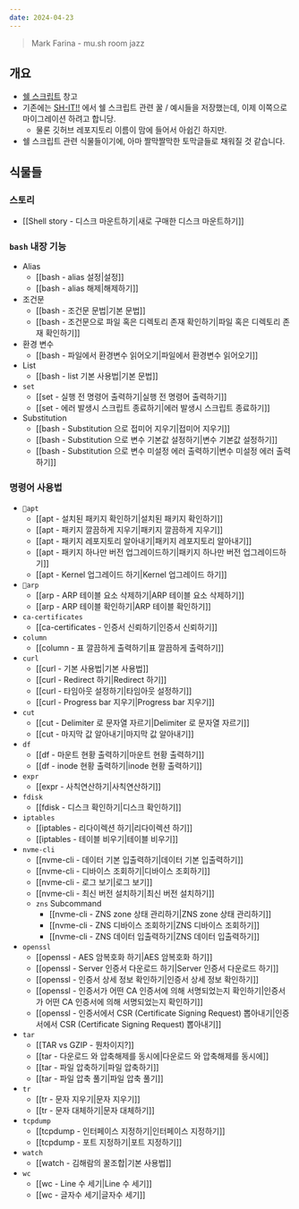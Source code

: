 ```yaml
---
date: 2024-04-23
---
```

> Mark Farina - mu.sh room jazz

## 개요

- [쉘 스크립트](https://en.wikipedia.org/wiki/Shell_script) 창고
- 기존에는 [SH-IT!!](https://github.com/haeramkeem/sh-it) 에서 쉘 스크립트 관련 꿀 / 예시들을 저장했는데, 이제 이쪽으로 마이그레이션 하려고 합니당.
	- 물론 깃허브 레포지토리 이름이 맘에 들어서 아쉽긴 하지만.
- 쉘 스크립트 관련 식물들이기에, 아마 짤막짤막한 토막글들로 채워질 것 같습니다.

## 식물들

### 스토리

- [[Shell story - 디스크 마운트하기|새로 구매한 디스크 마운트하기]]

### `bash` 내장 기능

- Alias
	- [[bash - alias 설정|설정]]
	- [[bash - alias 해제|해제하기]]
- 조건문
	- [[bash - 조건문 문법|기본 문법]]
	- [[bash - 조건문으로 파일 혹은 디렉토리 존재 확인하기|파일 혹은 디렉토리 존재 확인하기]]
- 환경 변수
	- [[bash - 파일에서 환경변수 읽어오기|파일에서 환경변수 읽어오기]]
- List
	- [[bash - list 기본 사용법|기본 문법]]
- `set`
	- [[set - 실행 전 명령어 출력하기|실행 전 명령어 출력하기]]
	- [[set - 에러 발생시 스크립트 종료하기|에러 발생시 스크립트 종료하기]]
- Substitution
	- [[bash - Substitution 으로 접미어 지우기|접미어 지우기]]
	- [[bash - Substitution 으로 변수 기본값 설정하기|변수 기본값 설정하기]]
	- [[bash - Substitution 으로 변수 미설정 에러 출력하기|변수 미설정 에러 출력하기]]

### 명령어 사용법

- `apt`
	- [[apt - 설치된 패키지 확인하기|설치된 패키지 확인하기]]
	- [[apt - 패키지 깔끔하게 지우기|패키지 깔끔하게 지우기]]
	- [[apt - 패키지 레포지토리 알아내기|패키지 레포지토리 알아내기]]
	- [[apt - 패키지 하나만 버전 업그레이드하기|패키지 하나만 버전 업그레이드하기]]
	- [[apt - Kernel 업그레이드 하기|Kernel 업그레이드 하기]]
- `arp`
	- [[arp - ARP 테이블 요소 삭제하기|ARP 테이블 요소 삭제하기]]
	- [[arp - ARP 테이블 확인하기|ARP 테이블 확인하기]]
- `ca-certificates`
	- [[ca-certificates - 인증서 신뢰하기|인증서 신뢰하기]]
- `column`
	- [[column - 표 깔끔하게 출력하기|표 깔끔하게 출력하기]]
- `curl`
	- [[curl - 기본 사용법|기본 사용법]]
	- [[curl - Redirect 하기|Redirect 하기]]
	- [[curl - 타임아웃 설정하기|타임아웃 설정하기]]
	- [[curl - Progress bar 지우기|Progress bar 지우기]]
- `cut`
	- [[cut - Delimiter 로 문자열 자르기|Delimiter 로 문자열 자르기]]
	- [[cut - 마지막 값 알아내기|마지막 값 알아내기]]
- `df`
	- [[df - 마운트 현황 출력하기|마운트 현황 출력하기]]
	- [[df - inode 현황 출력하기|inode 현황 출력하기]]
- `expr`
	- [[expr - 사칙연산하기|사칙연산하기]]
- `fdisk`
	- [[fdisk - 디스크 확인하기|디스크 확인하기]]
- `iptables`
	- [[iptables - 리다이렉션 하기|리다이렉션 하기]]
	- [[iptables - 테이블 비우기|테이블 비우기]]
- `nvme-cli`
	- [[nvme-cli - 데이터 기본 입출력하기|데이터 기본 입출력하기]]
	- [[nvme-cli - 디바이스 조회하기|디바이스 조회하기]]
	- [[nvme-cli - 로그 보기|로그 보기]]
	- [[nvme-cli - 최신 버전 설치하기|최신 버전 설치하기]]
	- `zns` Subcommand
		- [[nvme-cli - ZNS zone 상태 관리하기|ZNS zone 상태 관리하기]]
		- [[nvme-cli - ZNS 디바이스 조회하기|ZNS 디바이스 조회하기]]
		- [[nvme-cli - ZNS 데이터 입출력하기|ZNS 데이터 입출력하기]]
- `openssl`
	- [[openssl - AES 암복호화 하기|AES 암복호화 하기]]
	- [[openssl - Server 인증서 다운로드 하기|Server 인증서 다운로드 하기]]
	- [[openssl - 인증서 상세 정보 확인하기|인증서 상세 정보 확인하기]]
	- [[openssl - 인증서가 어떤 CA 인증서에 의해 서명되었는지 확인하기|인증서가 어떤 CA 인증서에 의해 서명되었는지 확인하기]]
	- [[openssl - 인증서에서 CSR (Certificate Signing Request) 뽑아내기|인증서에서 CSR (Certificate Signing Request) 뽑아내기]]
- `tar`
	- [[TAR vs GZIP - 뭔차이지?]]
	- [[tar - 다운로드 와 압축해제를 동시에|다운로드 와 압축해제를 동시에]]
	- [[tar - 파일 압축하기|파일 압축하기]]
	- [[tar - 파일 압축 풀기|파일 압축 풀기]]
- `tr`
	- [[tr - 문자 지우기|문자 지우기]]
	- [[tr - 문자 대체하기|문자 대체하기]]
- `tcpdump`
	- [[tcpdump - 인터페이스 지정하기|인터페이스 지정하기]]
	- [[tcpdump - 포트 지정하기|포트 지정하기]]
- `watch`
	- [[watch - 김해람의 꿀조합|기본 사용법]]
- `wc`
	- [[wc - Line 수 세기|Line 수 세기]]
	- [[wc - 글자수 세기|글자수 세기]]